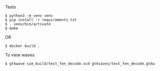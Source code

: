 
Tests

    $ python3 -m venv venv
    $ pip install -r requirements.txt
    $ . venv/bin/activate
    $ make

OR

    $ docker build .

To view waves

    $ gtkwave sim_build/test_fen_decode.vcd gtksaves/test_fen_decode.gtkw

